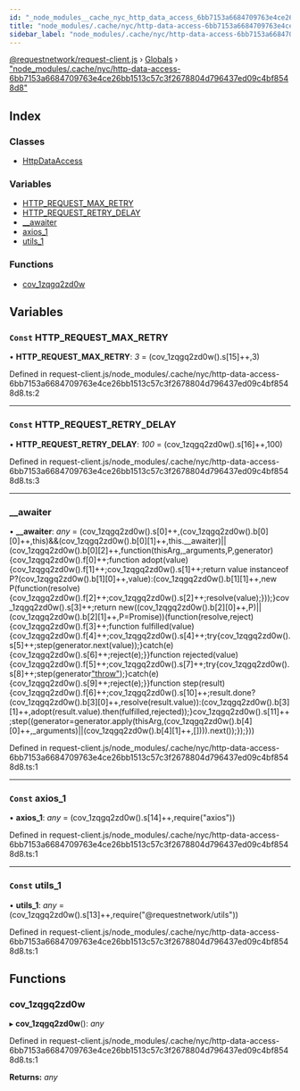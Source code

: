 ```yaml
---
id: "_node_modules__cache_nyc_http_data_access_6bb7153a6684709763e4ce26bb1513c57c3f2678804d796437ed09c4bf8548d8_"
title: "node_modules/.cache/nyc/http-data-access-6bb7153a6684709763e4ce26bb1513c57c3f2678804d796437ed09c4bf8548d8"
sidebar_label: "node_modules/.cache/nyc/http-data-access-6bb7153a6684709763e4ce26bb1513c57c3f2678804d796437ed09c4bf8548d8"
---
```


[@requestnetwork/request-client.js](../index.md) › [Globals](../globals.md) › ["node_modules/.cache/nyc/http-data-access-6bb7153a6684709763e4ce26bb1513c57c3f2678804d796437ed09c4bf8548d8"](_node_modules__cache_nyc_http_data_access_6bb7153a6684709763e4ce26bb1513c57c3f2678804d796437ed09c4bf8548d8_.md)

## Index

### Classes

* [HttpDataAccess](../classes/_node_modules__cache_nyc_http_data_access_6bb7153a6684709763e4ce26bb1513c57c3f2678804d796437ed09c4bf8548d8_.httpdataaccess.md)

### Variables

* [HTTP_REQUEST_MAX_RETRY](_node_modules__cache_nyc_http_data_access_6bb7153a6684709763e4ce26bb1513c57c3f2678804d796437ed09c4bf8548d8_.md#const-http_request_max_retry)
* [HTTP_REQUEST_RETRY_DELAY](_node_modules__cache_nyc_http_data_access_6bb7153a6684709763e4ce26bb1513c57c3f2678804d796437ed09c4bf8548d8_.md#const-http_request_retry_delay)
* [__awaiter](_node_modules__cache_nyc_http_data_access_6bb7153a6684709763e4ce26bb1513c57c3f2678804d796437ed09c4bf8548d8_.md#__awaiter)
* [axios_1](_node_modules__cache_nyc_http_data_access_6bb7153a6684709763e4ce26bb1513c57c3f2678804d796437ed09c4bf8548d8_.md#const-axios_1)
* [utils_1](_node_modules__cache_nyc_http_data_access_6bb7153a6684709763e4ce26bb1513c57c3f2678804d796437ed09c4bf8548d8_.md#const-utils_1)

### Functions

* [cov_1zqgq2zd0w](_node_modules__cache_nyc_http_data_access_6bb7153a6684709763e4ce26bb1513c57c3f2678804d796437ed09c4bf8548d8_.md#cov_1zqgq2zd0w)

## Variables

### `Const` HTTP_REQUEST_MAX_RETRY

• **HTTP_REQUEST_MAX_RETRY**: *3* = (cov_1zqgq2zd0w().s[15]++,3)

Defined in request-client.js/node_modules/.cache/nyc/http-data-access-6bb7153a6684709763e4ce26bb1513c57c3f2678804d796437ed09c4bf8548d8.ts:2

___

### `Const` HTTP_REQUEST_RETRY_DELAY

• **HTTP_REQUEST_RETRY_DELAY**: *100* = (cov_1zqgq2zd0w().s[16]++,100)

Defined in request-client.js/node_modules/.cache/nyc/http-data-access-6bb7153a6684709763e4ce26bb1513c57c3f2678804d796437ed09c4bf8548d8.ts:3

___

###  __awaiter

• **__awaiter**: *any* = (cov_1zqgq2zd0w().s[0]++,(cov_1zqgq2zd0w().b[0][0]++,this)&&(cov_1zqgq2zd0w().b[0][1]++,this.__awaiter)||(cov_1zqgq2zd0w().b[0][2]++,function(thisArg,_arguments,P,generator){cov_1zqgq2zd0w().f[0]++;function adopt(value){cov_1zqgq2zd0w().f[1]++;cov_1zqgq2zd0w().s[1]++;return value instanceof P?(cov_1zqgq2zd0w().b[1][0]++,value):(cov_1zqgq2zd0w().b[1][1]++,new P(function(resolve){cov_1zqgq2zd0w().f[2]++;cov_1zqgq2zd0w().s[2]++;resolve(value);}));}cov_1zqgq2zd0w().s[3]++;return new((cov_1zqgq2zd0w().b[2][0]++,P)||(cov_1zqgq2zd0w().b[2][1]++,P=Promise))(function(resolve,reject){cov_1zqgq2zd0w().f[3]++;function fulfilled(value){cov_1zqgq2zd0w().f[4]++;cov_1zqgq2zd0w().s[4]++;try{cov_1zqgq2zd0w().s[5]++;step(generator.next(value));}catch(e){cov_1zqgq2zd0w().s[6]++;reject(e);}}function rejected(value){cov_1zqgq2zd0w().f[5]++;cov_1zqgq2zd0w().s[7]++;try{cov_1zqgq2zd0w().s[8]++;step(generator["throw"](value));}catch(e){cov_1zqgq2zd0w().s[9]++;reject(e);}}function step(result){cov_1zqgq2zd0w().f[6]++;cov_1zqgq2zd0w().s[10]++;result.done?(cov_1zqgq2zd0w().b[3][0]++,resolve(result.value)):(cov_1zqgq2zd0w().b[3][1]++,adopt(result.value).then(fulfilled,rejected));}cov_1zqgq2zd0w().s[11]++;step((generator=generator.apply(thisArg,(cov_1zqgq2zd0w().b[4][0]++,_arguments)||(cov_1zqgq2zd0w().b[4][1]++,[]))).next());});}))

Defined in request-client.js/node_modules/.cache/nyc/http-data-access-6bb7153a6684709763e4ce26bb1513c57c3f2678804d796437ed09c4bf8548d8.ts:1

___

### `Const` axios_1

• **axios_1**: *any* = (cov_1zqgq2zd0w().s[14]++,require("axios"))

Defined in request-client.js/node_modules/.cache/nyc/http-data-access-6bb7153a6684709763e4ce26bb1513c57c3f2678804d796437ed09c4bf8548d8.ts:1

___

### `Const` utils_1

• **utils_1**: *any* = (cov_1zqgq2zd0w().s[13]++,require("@requestnetwork/utils"))

Defined in request-client.js/node_modules/.cache/nyc/http-data-access-6bb7153a6684709763e4ce26bb1513c57c3f2678804d796437ed09c4bf8548d8.ts:1

## Functions

###  cov_1zqgq2zd0w

▸ **cov_1zqgq2zd0w**(): *any*

Defined in request-client.js/node_modules/.cache/nyc/http-data-access-6bb7153a6684709763e4ce26bb1513c57c3f2678804d796437ed09c4bf8548d8.ts:1

**Returns:** *any*
